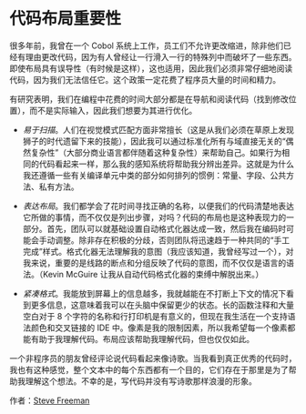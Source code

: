 # 代码布局重要性

很多年前，我曾在一个 Cobol 系统上工作，员工们不允许更改缩进，除非他们已经有理由更改代码，因为有人曾经让一行滑入一行的特殊列中而破坏了一些东西。即使布局具有误导性（有时候是这样），这也适用，因此我们必须非常仔细地阅读代码，因为我们无法信任它。这个政策一定花费了程序员大量的时间和精力。

有研究表明，我们在编程中花费的时间大部分都是在导航和阅读代码（找到修改位置），而不是实际输入，因此我们想要为其进行优化。

- _易于扫描_。人们在视觉模式匹配方面非常擅长（这是从我们必须在草原上发现狮子的时代遗留下来的技能），因此我可以通过标准化所有与域直接无关的“偶然复杂性”（大部分商业语言都伴随着这种复杂性）来帮助自己。如果行为相同的代码看起来一样，那么我的感知系统将帮助我分辨出差异。这就是为什么我还遵循一些有关编译单元中类的部分如何排列的惯例：常量、字段、公共方法、私有方法。

- _表达布局_。我们都学会了花时间寻找正确的名称，以便我们的代码清楚地表达它所做的事情，而不仅仅是列出步骤，对吗？代码的布局也是这种表现力的一部分。首先，团队可以就基础设置自动格式化器达成一致，然后我在编码时可能会手动调整。除非存在积极的分歧，否则团队将迅速趋于一种共同的“手工完成”样式。格式化器无法理解我的意图（我应该知道，我曾经写过一个），对我来说，重要的是线路的断点和分组反映了代码的意图，而不仅仅是语言的语法。（Kevin McGuire 让我从自动代码格式化器的束缚中解脱出来。）

- _紧凑格式_。我能放到屏幕上的信息越多，我就越能在不打断上下文的情况下看到更多信息，这意味着我可以在头脑中保留更少的状态。长的函数注释和大量空白对于 8 个字符的名称和行打印机是有意义的，但现在我生活在一个支持语法颜色和交叉链接的 IDE 中。像素是我的限制因素，所以我希望每一个像素都能有助于我理解代码。布局应该帮助我理解代码，但也仅仅如此。

一个非程序员的朋友曾经评论说代码看起来像诗歌。当我看到真正优秀的代码时，我也有这种感觉，整个文本中的每个东西都有一个目的，它们存在于那里是为了帮助我理解这个想法。不幸的是，写代码并没有写诗歌那样浪漫的形象。

作者：[Steve Freeman](http://programmer.97things.oreilly.com/wiki/index.php/Steve_Freeman)
